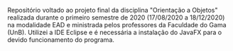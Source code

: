 Repositório voltado ao projeto final da disciplina "Orientação a Objetos" realizada durante o primeiro semestre de 2020 (17/08/2020 a 18/12/2020) na modalidade EAD e ministrada pelos professores da Faculdade do Gama (UnB). 
Utilizei a IDE Eclipse e é necessária a instalação do JavaFX para o devido funcionamento do programa. 


